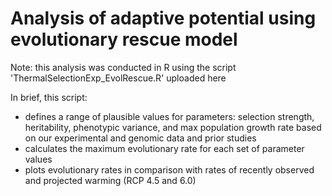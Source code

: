 # Analysis of adaptive potential using evolutionary rescue model

Note: this analysis was conducted in R using the script 'ThermalSelectionExp_EvolRescue.R' uploaded here

In brief, this script:

- defines a range of plausible values for parameters: selection strength, heritability, phenotypic variance, and max population growth rate based on our experimental and genomic data and prior studies
- calculates the maximum evolutionary rate for each set of parameter values
- plots evolutionary rates in comparison with rates of recently observed and projected warming (RCP 4.5 and 6.0)
  
